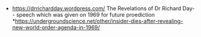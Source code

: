 # 
* https://drrichardday.wordpress.com/  The Revelations of Dr Richard Day-- speech which was given on 1969 for future proediction
*https://undergroundscience.net/other/insider-dies-after-revealing-new-world-order-agenda-in-1969/
